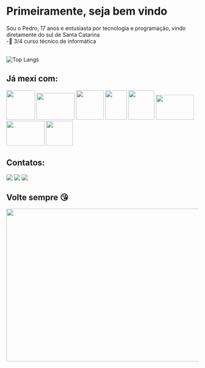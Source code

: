 ## <h1>Primeiramente, seja bem vindo</h1>
Sou o Pedro, 17 anos e entusiasta por tecnologia e programação, vindo diretamente do sul de Santa Catarina<br>
-🧐 3/4 curso técnico de informática<br><br>

![Top Langs](https://github-readme-stats.vercel.app/api/top-langs/?username=PedroVenicio&layout=donut)

## Já mexi com:
<div>
<img src="https://github.com/PedroVenicio/PedroVenicio/assets/133697354/d3e1591b-58e7-4fcc-a217-7f8dec4f27a7" width=75 height=77>
<img src="https://upload.wikimedia.org/wikipedia/commons/thumb/8/87/Arduino_Logo.svg/2560px-Arduino_Logo.svg.png" width=100 height=70>
<img src="https://upload.wikimedia.org/wikipedia/commons/thumb/6/61/HTML5_logo_and_wordmark.svg/1024px-HTML5_logo_and_wordmark.svg.png" width=72 height=77>
<img src="https://upload.wikimedia.org/wikipedia/commons/thumb/d/d5/CSS3_logo_and_wordmark.svg/1452px-CSS3_logo_and_wordmark.svg.png" width=57 height=77>
<img src="https://upload.wikimedia.org/wikipedia/commons/thumb/b/ba/Javascript_badge.svg/946px-Javascript_badge.svg.png" width=68 height=77>
<img src="https://github.com/PedroVenicio/PedroVenicio/assets/133697354/418bc467-2077-4069-8ba1-a156c3f2d8ae" width=100 height=65>
<img src="https://github.com/PedroVenicio/PedroVenicio/assets/133697354/011315b6-4915-4c8e-bdcb-2c59a1bb7ced" width=100 height=65>
<img src="https://upload.wikimedia.org/wikipedia/commons/thumb/a/a7/React-icon.svg/2300px-React-icon.svg.png" width=70 height=65>
</div>

## Contatos:
<div>
<a href="https://www.instagram.com/pedriomat456/" target="_blank"><img loading="lazy" src="https://img.shields.io/badge/-Instagram-%23E4405F?style=for-the-badge&logo=instagram&logoColor=white" target="_blank"></a>
<a href = "mailto: pedrovenicio456@gmail.com"><img loading="lazy" src="https://img.shields.io/badge/Gmail-D14836?style=for-the-badge&logo=gmail&logoColor=white" target="_blank"></a>
<a href="https://www.linkedin.com/in/pedro-venicio-vassoler-schimitez-a115a330a/" target="_blank"><img loading="lazy" src="https://img.shields.io/badge/-LinkedIn-%230077B5?style=for-the-badge&logo=linkedin&logoColor=white" target="_blank"></a>
</div>

## Volte sempre 😘

<img src="https://mir-s3-cdn-cf.behance.net/project_modules/fs/dc88b551113095.58e33afb01709.gif" width=800 height=400>
